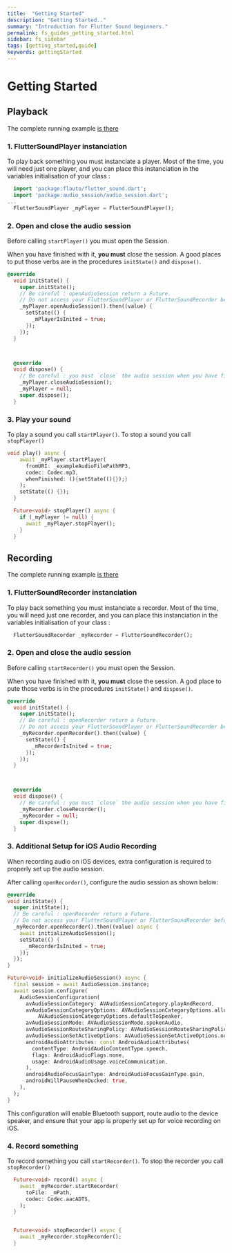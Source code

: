 ```yaml
---
title:  "Getting Started"
description: "Getting Started.."
summary: "Introduction for Flutter Sound beginners."
permalink: fs_guides_getting_started.html
sidebar: fs_sidebar
tags: [getting_started,guide]
keywords: gettingStarted
---
```


# Getting Started

## Playback

The complete running example [is there](flutter_sound_examples_simple_playback.html)

### 1. FlutterSoundPlayer instanciation

To play back something you must instanciate a player. Most of the time, you will need just one player, and you can place this instanciation in the variables initialisation of your class :

```dart
  import 'package:flauto/flutter_sound.dart';
  import 'package:audio_session/audio_session.dart';
...
  FlutterSoundPlayer _myPlayer = FlutterSoundPlayer();
```

### 2. Open and close the audio session

Before calling `startPlayer()` you must open the Session.

When you have finished with it, **you must** close the session. A good places to put those verbs are in the procedures `initState()` and `dispose()`.

```dart
@override
  void initState() {
    super.initState();
    // Be careful : openAudioSession return a Future.
    // Do not access your FlutterSoundPlayer or FlutterSoundRecorder before the completion of the Future
    _myPlayer.openAudioSession().then((value) {
      setState(() {
        _mPlayerIsInited = true;
      });
    });
  }



  @override
  void dispose() {
    // Be careful : you must `close` the audio session when you have finished with it.
    _myPlayer.closeAudioSession();
    _myPlayer = null;
    super.dispose();
  }
```

### 3. Play your sound

To play a sound you call `startPlayer()`. To stop a sound you call `stopPlayer()`

```dart
void play() async {
    await _myPlayer.startPlayer(
      fromURI: _exampleAudioFilePathMP3,
      codec: Codec.mp3,
      whenFinished: (){setState((){});}
    );
    setState(() {});
  }

  Future<void> stopPlayer() async {
    if (_myPlayer != null) {
      await _myPlayer.stopPlayer();
    }
  }
```

## Recording

The complete running example [is there](flutter_sound_examples_simple_recorder.html)

### 1. FlutterSoundRecorder instanciation

To play back something you must instanciate a recorder. Most of the time, you will need just one recorder, and you can place this instanciation in the variables initialisation of your class :

```dart
  FlutterSoundRecorder _myRecorder = FlutterSoundRecorder();
```

### 2. Open and close the audio session

Before calling `startRecorder()` you must open the Session.

When you have finished with it, **you must** close the session. A god place to pute those verbs is in the procedures `initState()` and `dispose()`.

```dart
@override
  void initState() {
    super.initState();
    // Be careful : openRecorder return a Future.
    // Do not access your FlutterSoundPlayer or FlutterSoundRecorder before the completion of the Future
    _myRecorder.openRecorder().then((value) {
      setState(() {
        _mRecorderIsInited = true;
      });
    });
  }



  @override
  void dispose() {
    // Be careful : you must `close` the audio session when you have finished with it.
    _myRecorder.closeRecorder();
    _myRecorder = null;
    super.dispose();
  }
```

### 3. Additional Setup for iOS Audio Recording

When recording audio on iOS devices, extra configuration is required to properly set up the audio session.

After calling `openRecorder()`, configure the audio session as shown below:

```dart
@override
void initState() {
  super.initState();
  // Be careful : openRecorder return a Future.
  // Do not access your FlutterSoundPlayer or FlutterSoundRecorder before the completion of the Future
  _myRecorder.openRecorder().then((value) async {
    await initializeAudioSession();
    setState(() {
      _mRecorderIsInited = true;
    });
  });
}

Future<void> initializeAudioSession() async {
  final session = await AudioSession.instance;
  await session.configure(
    AudioSessionConfiguration(
      avAudioSessionCategory: AVAudioSessionCategory.playAndRecord,
      avAudioSessionCategoryOptions: AVAudioSessionCategoryOptions.allowBluetooth |
          AVAudioSessionCategoryOptions.defaultToSpeaker,
      avAudioSessionMode: AVAudioSessionMode.spokenAudio,
      avAudioSessionRouteSharingPolicy: AVAudioSessionRouteSharingPolicy.defaultPolicy,
      avAudioSessionSetActiveOptions: AVAudioSessionSetActiveOptions.none,
      androidAudioAttributes: const AndroidAudioAttributes(
        contentType: AndroidAudioContentType.speech,
        flags: AndroidAudioFlags.none,
        usage: AndroidAudioUsage.voiceCommunication,
      ),
      androidAudioFocusGainType: AndroidAudioFocusGainType.gain,
      androidWillPauseWhenDucked: true,
    ),
  );
}
```

This configuration will enable Bluetooth support, route audio to the device speaker, and ensure that your app is properly set up for voice recording on iOS.


### 4. Record something

To record something you call `startRecorder()`. To stop the recorder you call `stopRecorder()`

```dart
  Future<void> record() async {
    await _myRecorder.startRecorder(
      toFile: _mPath,
      codec: Codec.aacADTS,
    );
  }


  Future<void> stopRecorder() async {
    await _myRecorder.stopRecorder();
  }
```
